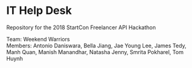 # IT Help Desk

Repository for the 2018 StartCon Freelancer API Hackathon <br />

Team: Weekend Warriors <br />
Members: Antonio Daniswara, Bella Jiang, Jae Young Lee, James Tedy, Manh Quan, Manish Manandhar, Natasha Jenny, Smrita Pokharel, Tom Huynh
